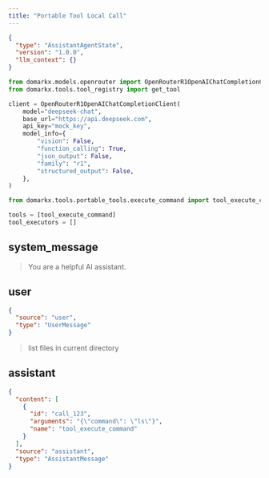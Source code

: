 ```yaml
---
title: "Portable Tool Local Call"
---
```


```json session-config
{
  "type": "AssistantAgentState",
  "version": "1.0.0",
  "llm_context": {}
}
```

```python setup-script
from domarkx.models.openrouter import OpenRouterR1OpenAIChatCompletionClient
from domarkx.tools.tool_registry import get_tool

client = OpenRouterR1OpenAIChatCompletionClient(
    model="deepseek-chat",
    base_url="https://api.deepseek.com",
    api_key="mock_key",
    model_info={
        "vision": False,
        "function_calling": True,
        "json_output": False,
        "family": "r1",
        "structured_output": False,
    },
)

from domarkx.tools.portable_tools.execute_command import tool_execute_command

tools = [tool_execute_command]
tool_executors = []
```

## system_message



> You are a helpful AI assistant.

## user

```json msg-metadata
{
  "source": "user",
  "type": "UserMessage"
}
```

> list files in current directory

## assistant

```json msg-metadata
{
  "content": [
    {
      "id": "call_123",
      "arguments": "{\"command\": \"ls\"}",
      "name": "tool_execute_command"
    }
  ],
  "source": "assistant",
  "type": "AssistantMessage"
}
```
